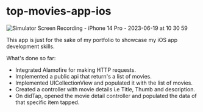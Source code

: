# top-movies-app-ios
![Simulator Screen Recording - iPhone 14 Pro - 2023-06-19 at 10 30 59](https://github.com/mobeenriaz89/top-movies-app-ios/assets/21241156/62ba4182-23a6-40ca-8167-823dd3c1fd31)


This app is just for the sake of my portfolio to showcase my iOS app development skills.

What's done so far:

- Integrated Alamofire for making HTTP requests.
- Implemented a public api that return's a list of movies.
- Implemented UICollectionView and populated it with the list of movies.
- Created a controller with movie details i.e Title, Thumb and description.
- On didTap, opened the movie detail controller and populated the data of that specific item tapped.
